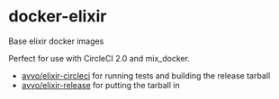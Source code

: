 # docker-elixir
Base elixir docker images

Perfect for use with CircleCI 2.0 and mix_docker.

* [avvo/elixir-circleci](https://hub.docker.com/r/avvo/elixir-circleci/) for
  running tests and building the release tarball
* [avvo/elixir-release](https://hub.docker.com/r/avvo/elixir-release/) for
  putting the tarball in
